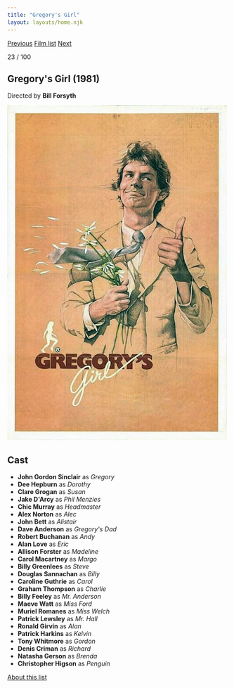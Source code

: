 ```yaml
---
title: "Gregory's Girl"
layout: layouts/home.njk
---
```


<nav class="films">
  <a class="prev" href="../diva">Previous</a>
  <a href="../">Film list</a>
  <a class="next" href="../local-hero">Next</a>
</nav>

<p>23 / 100</p>

<article class="film">
  <h1>Gregory's Girl (1981)</h1>

  <p class="director">
    Directed by <strong>Bill Forsyth</strong>
  </p>

  <img src="../films/posters/gregorys-girl.jpg" alt="">

  <h2>
    Cast
  </h2>
  <ul>
    <li><strong>John Gordon Sinclair</strong> as <em>Gregory</em></li>
<li><strong>Dee Hepburn</strong> as <em>Dorothy</em></li>
<li><strong>Clare Grogan</strong> as <em>Susan</em></li>
<li><strong>Jake D'Arcy</strong> as <em>Phil Menzies</em></li>
<li><strong>Chic Murray</strong> as <em>Headmaster</em></li>
<li><strong>Alex Norton</strong> as <em>Alec</em></li>
<li><strong>John Bett</strong> as <em>Alistair</em></li>
<li><strong>Dave Anderson</strong> as <em>Gregory's Dad</em></li>
<li><strong>Robert Buchanan</strong> as <em>Andy</em></li>
<li><strong>Alan Love</strong> as <em>Eric</em></li>
<li><strong>Allison Forster</strong> as <em>Madeline</em></li>
<li><strong>Carol Macartney</strong> as <em>Margo</em></li>
<li><strong>Billy Greenlees</strong> as <em>Steve</em></li>
<li><strong>Douglas Sannachan</strong> as <em>Billy</em></li>
<li><strong>Caroline Guthrie</strong> as <em>Carol</em></li>
<li><strong>Graham Thompson</strong> as <em>Charlie</em></li>
<li><strong>Billy Feeley</strong> as <em>Mr. Anderson</em></li>
<li><strong>Maeve Watt</strong> as <em>Miss Ford</em></li>
<li><strong>Muriel Romanes</strong> as <em>Miss Welch</em></li>
<li><strong>Patrick Lewsley</strong> as <em>Mr. Hall</em></li>
<li><strong>Ronald Girvin</strong> as <em>Alan</em></li>
<li><strong>Patrick Harkins</strong> as <em>Kelvin</em></li>
<li><strong>Tony Whitmore</strong> as <em>Gordon</em></li>
<li><strong>Denis Criman</strong> as <em>Richard</em></li>
<li><strong>Natasha Gerson</strong> as <em>Brenda</em></li>
<li><strong>Christopher Higson</strong> as <em>Penguin</em></li>
  </ul>
</article>
<footer>
  <a href="../about">About this list</a>
</footer>
